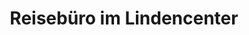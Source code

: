 ---
title: "Reisebüro im Lindencenter"
url: /stralsund/reisebuero-im-lindencenter/
shop: Reisebüro
---